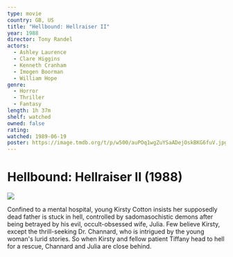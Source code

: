 ```yaml
---
type: movie
country: GB, US
title: "Hellbound: Hellraiser II"
year: 1988
director: Tony Randel
actors:
  - Ashley Laurence
  - Clare Higgins
  - Kenneth Cranham
  - Imogen Boorman
  - William Hope
genre:
  - Horror
  - Thriller
  - Fantasy
length: 1h 37m
shelf: watched
owned: false
rating:
watched: 1989-06-19
poster: https://image.tmdb.org/t/p/w500/auPOq1wgZuYSaADejOskBKG6fuV.jpg
---
```


# Hellbound: Hellraiser II (1988)

![](https://image.tmdb.org/t/p/w500/auPOq1wgZuYSaADejOskBKG6fuV.jpg)

Confined to a mental hospital, young Kirsty Cotton insists her supposedly dead father is stuck in hell, controlled by sadomasochistic demons after being betrayed by his evil, occult-obsessed wife, Julia. Few believe Kirsty, except the thrill-seeking Dr. Channard, who is intrigued by the young woman's lurid stories. So when Kirsty and fellow patient Tiffany head to hell for a rescue, Channard and Julia are close behind.